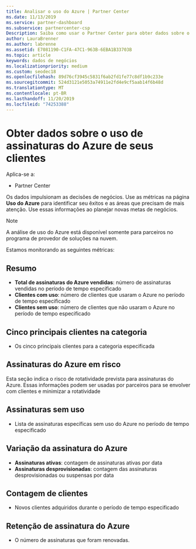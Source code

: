 ```yaml
---
title: Analisar o uso do Azure | Partner Center
ms.date: 11/13/2019
ms.service: partner-dashboard
ms.subservice: partnercenter-csp
Description: Saiba como usar o Partner Center para obter dados sobre o uso de assinaturas do Azure de seus clientes.
author: LauraBrenner
ms.author: labrenne
ms.assetid: E7081190-C1FA-47C1-963B-6EBA1B33703B
ms.topic: article
keywords: dados de negócios
ms.localizationpriority: medium
ms.custom: seodec18
ms.openlocfilehash: 89d76cf3945c5831f6ab2fd1fe77c8df1b9c233e
ms.sourcegitcommit: 524d3121e5053a74911e2fd4e9cf5aab14f6b48d
ms.translationtype: MT
ms.contentlocale: pt-BR
ms.lasthandoff: 11/20/2019
ms.locfileid: "74253388"
---
```

# <a name="get-data-about-the-usage-of-your-customers-azure-subscriptions"></a>Obter dados sobre o uso de assinaturas do Azure de seus clientes

Aplica-se a:

- Partner Center

Os dados impulsionam as decisões de negócios. Use as métricas na página **Uso do Azure** para identificar seu êxitos e as áreas que precisam de mais atenção. Use essas informações ao planejar novas metas de negócios.

> [!NOTE]
> A análise de uso do Azure está disponível somente para parceiros no programa de provedor de soluções na nuvem.

Estamos monitorando as seguintes métricas:

## <a name="summary"></a>Resumo

- **Total de assinaturas do Azure vendidas**: número de assinaturas vendidas no período de tempo especificado  
- **Clientes com uso**: número de clientes que usaram o Azure no período de tempo especificado  
- **Clientes sem uso**: número de clientes que não usaram o Azure no período de tempo especificado  

## <a name="top-5-customers-in-category"></a>Cinco principais clientes na categoria

- Os cinco principais clientes para a categoria especificada  

## <a name="azure-subscriptions-at-risk"></a>Assinaturas do Azure em risco

Esta seção indica o risco de rotatividade prevista para assinaturas do Azure. Essas informações podem ser usadas por parceiros para se envolver com clientes e minimizar a rotatividade

## <a name="subscriptions-without-usage"></a>Assinaturas sem uso

- Lista de assinaturas específicas sem uso do Azure no período de tempo especificado  

## <a name="azure-subscription-churn"></a>Variação da assinatura do Azure

- **Assinaturas ativas**: contagem de assinaturas ativas por data  
- **Assinaturas desprovisionadas**: contagem das assinaturas desprovisionadas ou suspensas por data  

## <a name="customer-count"></a>Contagem de clientes

- Novos clientes adquiridos durante o período de tempo especificado  

## <a name="azure-subscription-retention"></a>Retenção de assinatura do Azure

- O número de assinaturas que foram renovadas.
